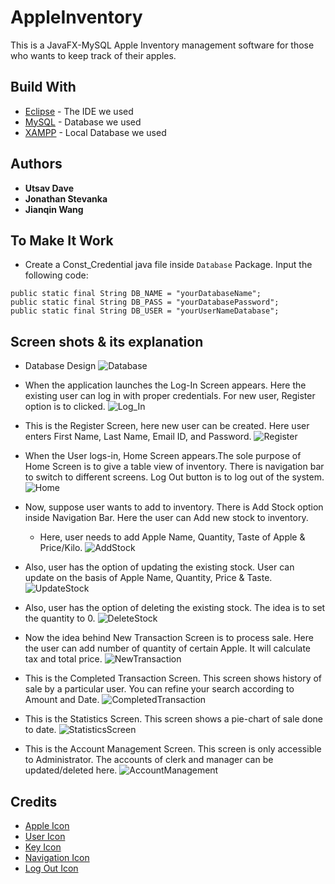 # AppleInventory

This is a JavaFX-MySQL Apple Inventory management software for those who wants to keep track of their apples.

## Build With

* [Eclipse](https://www.eclipse.org/ide/) - The IDE we used
* [MySQL](https://www.mysql.com/) - Database we used
* [XAMPP](https://www.apachefriends.org/index.html) - Local Database we used

## Authors
* **Utsav Dave**
* **Jonathan Stevanka**
* **Jianqin Wang**

## To Make It Work
* Create a Const_Credential java file inside `Database` Package. Input the following code:

```
public static final String DB_NAME = "yourDatabaseName";
public static final String DB_PASS = "yourDatabasePassword";
public static final String DB_USER = "yourUserNameDatabase";
```

## Screen shots & its explanation

* Database Design
![Database](https://github.com/utsavDave97/AppleInventory/blob/master/ScreenShots/DatabaseDesign.png)
 
* When the application launches the Log-In Screen appears. Here the existing user can log in with proper credentials. For new user, Register option is to clicked.
![Log_In](https://github.com/utsavDave97/AppleInventory/blob/master/ScreenShots/LogIn.png)

* This is the Register Screen, here new user can be created. Here user enters First Name, Last Name, Email ID, and Password.
![Register](https://github.com/utsavDave97/AppleInventory/blob/master/ScreenShots/Register.png)

* When the User logs-in, Home Screen appears.The sole purpose of Home Screen is to give a table view of inventory. There is navigation bar to switch to different screens. Log Out button is to log out of the system.
![Home](https://github.com/utsavDave97/AppleInventory/blob/master/ScreenShots/HomeScreen.png)

* Now, suppose user wants to add to inventory. There is Add Stock option inside Navigation Bar. Here the user can Add new stock to inventory.
  * Here, user needs to add Apple Name, Quantity, Taste of Apple & Price/Kilo.
![AddStock](https://github.com/utsavDave97/AppleInventory/blob/master/ScreenShots/AddStock.png)

* Also, user has the option of updating the existing stock. User can update on the basis of Apple Name, Quantity, Price & Taste.
![UpdateStock](https://github.com/utsavDave97/AppleInventory/blob/master/ScreenShots/UpdateStock.png)

* Also, user has the option of deleting the existing stock. The idea is to set the quantity to 0.
![DeleteStock](https://github.com/utsavDave97/AppleInventory/blob/master/ScreenShots/DeleteStock.png)

* Now the idea behind New Transaction Screen is to process sale. Here the user can add number of quantity of certain Apple. It will calculate tax and total price.
![NewTransaction](https://github.com/utsavDave97/AppleInventory/blob/master/ScreenShots/NewTransaction.png)

* This is the Completed Transaction Screen. This screen shows history of sale by a particular user. You can refine your search according to Amount and Date.
![CompletedTransaction](https://github.com/utsavDave97/AppleInventory/blob/master/ScreenShots/CompletedTransaction.png)

* This is the Statistics Screen. This screen shows a pie-chart of sale done to date.
![StatisticsScreen](https://github.com/utsavDave97/AppleInventory/blob/master/ScreenShots/StatisticsScreen.png)

* This is the Account Management Screen. This screen is only accessible to Administrator. The accounts of clerk and manager can be updated/deleted here.
![AccountManagement](https://github.com/utsavDave97/AppleInventory/blob/DAObranch/ScreenShots/AccountManagement.png)

## Credits

* [Apple Icon](https://www.flaticon.com/authors/smashicons)
* [User Icon](https://www.flaticon.com/authors/freepik)
* [Key Icon](https://www.flaticon.com/authors/yannick)
* [Navigation Icon](https://www.flaticon.com/authors/smashicons)
* [Log Out Icon](https://www.flaticon.com/authors/freepik)
